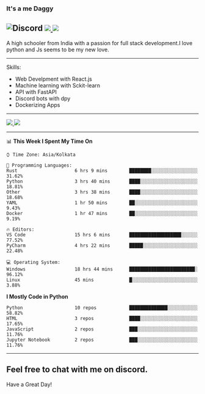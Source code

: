 
### It's a me Daggy

![Discord](https://img.shields.io/discord/491175207122370581?color=black&label=Discord&logo=discord) ![](https://img.shields.io/endpoint?url=https://dev.discordprofiles.me/api/badge/vscode/491174779278065689)<a href="https://github.com/Daggy1234">
  <img src="https://komarev.com/ghpvc/?username=Daggy1234&style=flat-square" />
</a>
 ----

A high schooler from India with a passion for full stack development.I love python and Js seems to be my new love. 

-----

Skills:

- Web Develpment with React.js
- Machine learning with Sckit-learn
- API with FastAPI
- Discord bots with dpy
- Dockerizing Apps

-----
<a href="https://github.com/Daggy1234">
  <img src="https://github-readme-stats.vercel.app/api?username=Daggy1234&show_icons=true&hide_border=true" />
</a><a href="https://github.com/Daggy1234">
  <img src="https://github-readme-stats.vercel.app/api/top-langs/?username=Daggy1234&layout=compact" />
</a>

---

<!--START_SECTION:waka-->
📊 **This Week I Spent My Time On** 

```text
⌚︎ Time Zone: Asia/Kolkata

💬 Programming Languages: 
Rust                     6 hrs 9 mins        ████████░░░░░░░░░░░░░░░░░   31.62% 
Python                   3 hrs 40 mins       ████░░░░░░░░░░░░░░░░░░░░░   18.81% 
Other                    3 hrs 38 mins       ████░░░░░░░░░░░░░░░░░░░░░   18.68% 
YAML                     1 hr 50 mins        ██░░░░░░░░░░░░░░░░░░░░░░░   9.43% 
Docker                   1 hr 47 mins        ██░░░░░░░░░░░░░░░░░░░░░░░   9.19%

🔥 Editors: 
VS Code                  15 hrs 6 mins       ███████████████████░░░░░░   77.52% 
PyCharm                  4 hrs 22 mins       █████░░░░░░░░░░░░░░░░░░░░   22.48%

💻 Operating System: 
Windows                  18 hrs 44 mins      ████████████████████████░   96.12% 
Linux                    45 mins             █░░░░░░░░░░░░░░░░░░░░░░░░   3.88%

```

**I Mostly Code in Python** 

```text
Python                   10 repos            ██████████████░░░░░░░░░░░   58.82% 
HTML                     3 repos             ████░░░░░░░░░░░░░░░░░░░░░   17.65% 
JavaScript               2 repos             ███░░░░░░░░░░░░░░░░░░░░░░   11.76% 
Jupyter Notebook         2 repos             ███░░░░░░░░░░░░░░░░░░░░░░   11.76%

```



<!--END_SECTION:waka-->

---

Feel free to chat with me on discord.
-----
Have a Great Day!
